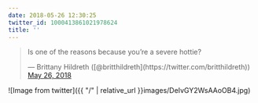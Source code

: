 ```yaml
---
date: 2018-05-26 12:30:25
twitter_id: 1000413861021978624
title: ''
---
```


<blockquote class="twitter-tweet"><p lang="en" dir="ltr">Is one of the reasons because you’re a severe hottie?</p>&mdash; Brittany Hildreth ([@britthildreth](https://twitter.com/britthildreth)) <a href="https://twitter.com/britthildreth/status/1000413572172800001?ref_src=twsrc%5Etfw">May 26, 2018</a></blockquote>
<script async src="https://platform.twitter.com/widgets.js" charset="utf-8"></script>



![Image from twitter]({{ "/" | relative_url  }}images/DeIvGY2WsAAoOB4.jpg)
